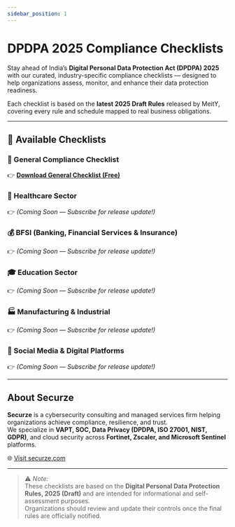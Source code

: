 ```yaml
---
sidebar_position: 1
---
```


# DPDPA 2025 Compliance Checklists  

Stay ahead of India’s **Digital Personal Data Protection Act (DPDPA) 2025** with our curated, industry-specific compliance checklists — designed to help organizations assess, monitor, and enhance their data protection readiness.  

Each checklist is based on the **latest 2025 Draft Rules** released by MeitY, covering every rule and schedule mapped to real business obligations.  

---

## 📂 Available Checklists  

### 🏢 General Compliance Checklist  
👉 **[Download General Checklist (Free)](DPDPA_2025_Checklist.xlsx)**  

### 🏥 Healthcare Sector   
👉 *(Coming Soon — Subscribe for release update!)*  

### 💰 BFSI (Banking, Financial Services & Insurance)  
👉 *(Coming Soon — Subscribe for release update!)*  

### 🎓 Education Sector  
👉 *(Coming Soon — Subscribe for release update!)*  

### 🏭 Manufacturing & Industrial  
👉 *(Coming Soon — Subscribe for release update!)*  

### 📱 Social Media & Digital Platforms  
👉 *(Coming Soon — Subscribe for release update!)*  

---

## About Securze  
**Securze** is a cybersecurity consulting and managed services firm helping organizations achieve compliance, resilience, and trust.  
We specialize in **VAPT, SOC, Data Privacy (DPDPA, ISO 27001, NIST, GDPR)**, and cloud security across **Fortinet, Zscaler, and Microsoft Sentinel** platforms.  

🌐 [Visit securze.com](https://securze.com)

---

> ⚠️ *Note:*  
> These checklists are based on the **Digital Personal Data Protection Rules, 2025 (Draft)** and are intended for informational and self-assessment purposes.  
> Organizations should review and update their controls once the final rules are officially notified.
